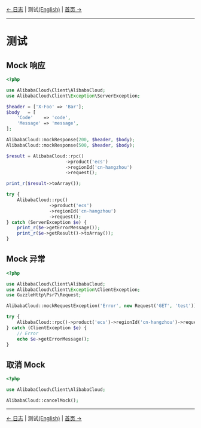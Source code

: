 [← 日志](/docs/zh-CN/9-Log.md) | 测试[(English)](/docs/en-US/10-Test.md) | [首页 →](/README-zh-CN.md)
***

# 测试

## Mock 响应
```php
<?php

use AlibabaCloud\Client\AlibabaCloud;
use AlibabaCloud\Client\Exception\ServerException;

$header = ['X-Foo' => 'Bar'];
$body   = [
    'Code'    => 'code',
    'Message' => 'message',
];

AlibabaCloud::mockResponse(200, $header, $body);
AlibabaCloud::mockResponse(500, $header, $body);

$result = AlibabaCloud::rpc()
                      ->product('ecs')
                      ->regionId('cn-hangzhou')
                      ->request();

print_r($result->toArray());

try {
    AlibabaCloud::rpc()
                ->product('ecs')
                ->regionId('cn-hangzhou')
                ->request();
} catch (ServerException $e) {
    print_r($e->getErrorMessage());
    print_r($e->getResult()->toArray());
}
```


## Mock 异常
```php
<?php

use AlibabaCloud\Client\AlibabaCloud;
use AlibabaCloud\Client\Exception\ClientException;
use GuzzleHttp\Psr7\Request;

AlibabaCloud::mockRequestException('Error', new Request('GET', 'test'));

try {
    AlibabaCloud::rpc()->product('ecs')->regionId('cn-hangzhou')->request();
} catch (ClientException $e) {
    // Error
    echo $e->getErrorMessage();
}
```


## 取消 Mock
```php
<?php

use AlibabaCloud\Client\AlibabaCloud;

AlibabaCloud::cancelMock();
```


***
[← 日志](/docs/zh-CN/9-Log.md) | 测试[(English)](/docs/en-US/10-Test.md) | [首页 →](/README-zh-CN.md)
